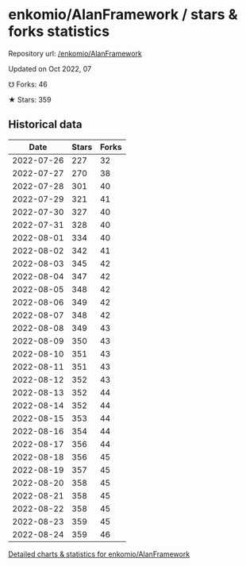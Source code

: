 # enkomio/AlanFramework / stars & forks statistics

Repository url: [/enkomio/AlanFramework](https://github.com/enkomio/AlanFramework)

Updated on Oct 2022, 07

☋ Forks: 46

★ Stars: 359

## Historical data
| Date | Stars | Forks |
|------|-------|-------|
| 2022-07-26 | 227 | 32 | 
| 2022-07-27 | 270 | 38 | 
| 2022-07-28 | 301 | 40 | 
| 2022-07-29 | 321 | 41 | 
| 2022-07-30 | 327 | 40 | 
| 2022-07-31 | 328 | 40 | 
| 2022-08-01 | 334 | 40 | 
| 2022-08-02 | 342 | 41 | 
| 2022-08-03 | 345 | 42 | 
| 2022-08-04 | 347 | 42 | 
| 2022-08-05 | 348 | 42 | 
| 2022-08-06 | 349 | 42 | 
| 2022-08-07 | 348 | 42 | 
| 2022-08-08 | 349 | 43 | 
| 2022-08-09 | 350 | 43 | 
| 2022-08-10 | 351 | 43 | 
| 2022-08-11 | 351 | 43 | 
| 2022-08-12 | 352 | 43 | 
| 2022-08-13 | 352 | 44 | 
| 2022-08-14 | 352 | 44 | 
| 2022-08-15 | 353 | 44 | 
| 2022-08-16 | 354 | 44 | 
| 2022-08-17 | 356 | 44 | 
| 2022-08-18 | 356 | 45 | 
| 2022-08-19 | 357 | 45 | 
| 2022-08-20 | 358 | 45 | 
| 2022-08-21 | 358 | 45 | 
| 2022-08-22 | 358 | 45 | 
| 2022-08-23 | 359 | 45 | 
| 2022-08-24 | 359 | 46 | 


[Detailed charts & statistics for enkomio/AlanFramework](https://reviewgithub.com/rep/enkomio/AlanFramework)

